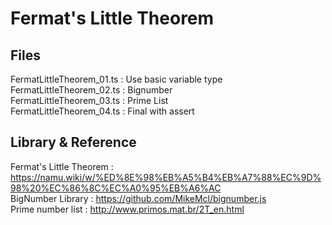 # Fermat's Little Theorem

## Files
FermatLittleTheorem_01.ts : Use basic variable type<br/>
FermatLittleTheorem_02.ts : Bignumber<br/>
FermatLittleTheorem_03.ts : Prime List<br/>
FermatLittleTheorem_04.ts : Final with assert<br/>


## Library & Reference
Fermat's Little Theorem : https://namu.wiki/w/%ED%8E%98%EB%A5%B4%EB%A7%88%EC%9D%98%20%EC%86%8C%EC%A0%95%EB%A6%AC<br/>
BigNumber Library : https://github.com/MikeMcl/bignumber.js<br/>
Prime number list : http://www.primos.mat.br/2T_en.html<br/>


